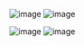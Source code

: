 ![image](https://github.com/vishal-ahirwar/Smanager/assets/73791462/a699973a-3333-41c3-9242-effffe8c66dc)
![image](https://github.com/vishal-ahirwar/Smanager/assets/73791462/3bd9216b-9d0d-42fd-9dde-b0a7efbd6202)

![image](https://github.com/vishal-ahirwar/Smanager/assets/73791462/96961cbb-b7f6-4320-9142-2b2065fa14ae)
![image](https://github.com/vishal-ahirwar/Smanager/assets/73791462/a0445427-812a-4976-8f3a-3297434b4071)

